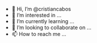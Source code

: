 - 👋 Hi, I’m @cristiancabos
- 👀 I’m interested in ...
- 🌱 I’m currently learning ...
- 💞️ I’m looking to collaborate on ...
- 📫 How to reach me ...

<!---
cristiancabos/cristiancabos is a ✨ special ✨ repository because its `README.md` (this file) appears on your GitHub profile.
You can click the Preview link to take a look at your changes.
--->
